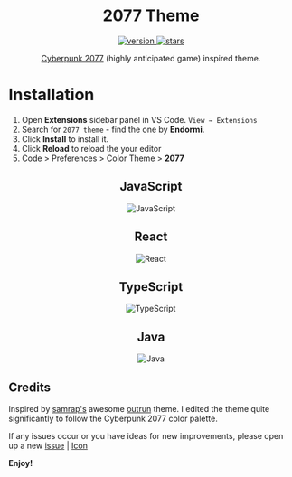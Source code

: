 <h1 align="center">
  2077 Theme
</h1>

<p align="center">
  <a href="https://marketplace.visualstudio.com/items?itemName=Endormi.2077-theme">
    <img src="https://img.shields.io/visual-studio-marketplace/v/endormi.2077-theme.svg?color=purple&label=Marketplace%20version&style=popout-square" alt="version" />
  </a>
  <a href="https://marketplace.visualstudio.com/items?itemName=Endormi.2077-theme#review-details">
    <img src="https://img.shields.io/visual-studio-marketplace/stars/endormi.2077-theme.svg?color=yellow&label=Rating&style=popout-square" alt="stars" />
  </a>
</p>

<p align="center"><a href="https://www.cyberpunk.net">Cyberpunk 2077</a> (highly anticipated game) inspired theme.</p>

# Installation

1. Open **Extensions** sidebar panel in VS Code. `View → Extensions`
2. Search for `2077 theme` - find the one by **Endormi**.
3. Click **Install** to install it.
4. Click **Reload** to reload the your editor
5. Code > Preferences > Color Theme > **2077**

<h2 align="center">
  JavaScript
</h2>

<p align="center">
<img src="https://user-images.githubusercontent.com/39559256/71638885-b43dd100-2c74-11ea-82b3-854d8418c9f5.PNG" alt="JavaScript">
</p>

<h2 align="center">
  React
</h2>

<p align="center">
<img src="https://user-images.githubusercontent.com/39559256/71638890-d8011700-2c74-11ea-8472-18ae05fad34e.PNG" alt="React">
</p>

<h2 align="center">
  TypeScript
</h2>

<p align="center">
<img src="https://user-images.githubusercontent.com/39559256/71638905-0bdc3c80-2c75-11ea-8f38-db407767c90d.PNG" alt="TypeScript">
</p>

<h2 align="center">
  Java
</h2>

<p align="center">
<img src="https://user-images.githubusercontent.com/39559256/71638877-835d9c00-2c74-11ea-950c-4b117d08f7bb.PNG" alt="Java">
</p>

## Credits

Inspired by [samrap's](https://github.com/samrap) awesome [outrun](https://github.com/samrap/outrun-theme-vscode) theme. I edited the theme quite significantly to follow the Cyberpunk 2077 color palette.

If any issues occur or you have ideas for new improvements, please open up a new [issue](https://github.com/endormi/vscode-2077-theme/issues) | [Icon](https://www.freepik.com/free-vector/night-city-skyline-background_1276620.htm)

**Enjoy!**
